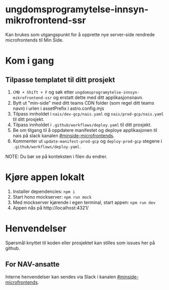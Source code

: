 # ungdomsprogramytelse-innsyn-mikrofrontend-ssr

Kan brukes som utgangspunkt for å opprette nye server-side rendrede microfrontends til Min Side.

# Kom i gang

## Tilpasse templatet til ditt prosjekt

1. `CMD + Shift + F` og søk etter `ungdomsprogramytelse-innsyn-mikrofrontend-ssr` og erstatt dette med ditt applikasjonsnavn.
2. Bytt ut "min-side" med ditt teams CDN folder (som regel ditt teams navn) i urlen i assetPrefix i astro.config.mjs 
3. Tilpass innholdet i `nais/dev-gcp/nais.yaml` og `nais/prod-gcp/nais.yaml` til ditt prosjekt.
4. Tilpass innholdet i `.github/workflows/deploy.yaml` til ditt prosjekt.
5. Be om tilgang til å oppdatere manifestet og deploye applikasjonen til nais på slack kanalen [#minside-microfrontends](https://nav-it.slack.com/archives/C04V21LT27P).
6. Kommenter ut `update-manifest-prod-gcp` og `deploy-prod-gcp` stegene i `.github/workflows/deploy.yaml`.

NOTE: Du bør se på konteksten i filen du endrer.

# Kjøre appen lokalt

1. Installer dependencies: `npm i`
2. Start hono mockserver: `npm run mock`
3. Med mockserver kjørende i egen terminal, start appen: `npm run dev`
4. Appen nås på http://localhost:4321/

# Henvendelser

Spørsmål knyttet til koden eller prosjektet kan stilles som issues her på github.

## For NAV-ansatte

Interne henvendelser kan sendes via Slack i kanalen [#minside-microfrontends](https://nav-it.slack.com/archives/C04V21LT27P).
